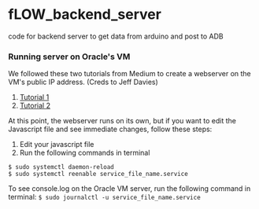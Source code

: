 # fLOW_backend_server
code for backend server to get data from arduino and post to ADB

### Running server on Oracle's VM
We followed these two tutorials from Medium to create a webserver on the VM's public IP address. (Creds to Jeff Davies)
1. [Tutorial 1](https://medium.com/oracledevs/getting-started-with-oracle-cloud-infrastructure-6b048dad480c)
2. [Tutorial 2](https://medium.com/oracledevs/automatically-starting-your-web-server-2b7b793dfcb4)

At this point, the webserver runs on its own, but if you want to edit the Javascript file and see immediate changes, follow these steps:

1. Edit your javascript file
2. Run the following commands in terminal
  ```
  $ sudo systemctl daemon-reload
  $ sudo systemctl reenable service_file_name.service
  ```
To see console.log on the Oracle VM server, run the following command in terminal:
`$ sudo journalctl -u service_file_name.service`
